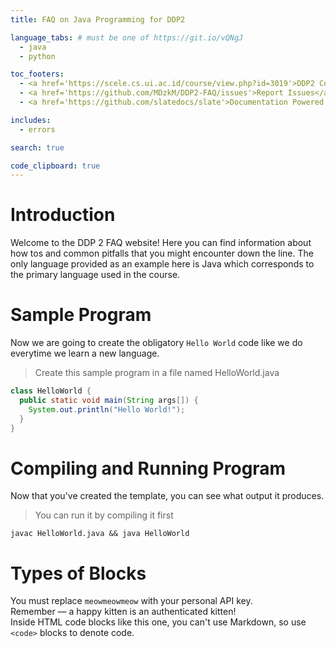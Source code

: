 ```yaml
---
title: FAQ on Java Programming for DDP2

language_tabs: # must be one of https://git.io/vQNgJ
  - java
  - python

toc_footers:
  - <a href='https://scele.cs.ui.ac.id/course/view.php?id=3019'>DDP2 Course Page</a>
  - <a href='https://github.com/MDzkM/DDP2-FAQ/issues'>Report Issues</a>
  - <a href='https://github.com/slatedocs/slate'>Documentation Powered by Slate</a>

includes:
  - errors

search: true

code_clipboard: true
---
```


# Introduction

Welcome to the DDP 2 FAQ website! Here you can find information about how tos and common pitfalls that you might encounter down the line. The only language provided as an example here is Java which corresponds to the primary language used in the course.

# Sample Program

Now we are going to create the obligatory `Hello World` code like we do everytime we learn a new language.

> Create this sample program in a file named HelloWorld.java

```java
class HelloWorld {
  public static void main(String args[]) {
    System.out.println("Hello World!");
  }
}
```

# Compiling and Running Program

Now that you've created the template, you can see what output it produces.

> You can run it by compiling it first

```shell
javac HelloWorld.java && java HelloWorld
```

# Types of Blocks

<aside class="notice">
You must replace <code>meowmeowmeow</code> with your personal API key.
</aside>

<aside class="success">
Remember — a happy kitten is an authenticated kitten!
</aside>

<aside class="warning">Inside HTML code blocks like this one, you can't use Markdown, so use <code>&lt;code&gt;</code> blocks to denote code.</aside>